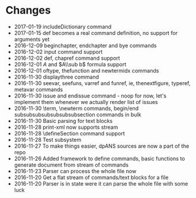 # Changes

* 2017-01-19 includeDictionary command
* 2017-01-15 def becomes a real command definition, no support for arguments yet
* 2016-12-09 beginchapter, endchapter and bye commands
* 2016-12-02 input command support
* 2016-12-02 def, chapref command support
* 2016-12-01 $A$ and $A\\sub b$ formula support
* 2016-12-01 oftype, thefunction and newtermidx commands
* 2016-11-30 displaythree command
* 2016-11-30 seevar, seefuns, varref and funref, ie, thenextfigure, typeref, metavar commands
* 2016-11-30 issue and endissue command - noop for now, let's implement them whenever we actually render list of issues
* 2016-11-30 \term, \newterm commands, begin/end subsubsubsubsubsubsubsection commands in bulk
* 2016-11-30 Basic parsing for text blocks
* 2016-11-28 print-xml now supports stream
* 2016-11-28 \defineSection command support
* 2016-11-28 Test subsystem
* 2016-11-27 To make things easier, dpANS sources are now a part of the repo
* 2016-11-26 Added framework to define commands, basic functions to generate document from stream of commands
* 2016-11-23 Parser can process the whole file now
* 2016-11-20 Get a flat stream of commands/text blocks for a file
* 2016-11-20 Parser is in state were it can parse the whole file with some luck
